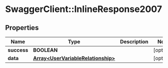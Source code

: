 # SwaggerClient::InlineResponse2007

## Properties
Name | Type | Description | Notes
------------ | ------------- | ------------- | -------------
**success** | **BOOLEAN** |  | [optional] 
**data** | [**Array&lt;UserVariableRelationship&gt;**](UserVariableRelationship.md) |  | [optional] 



